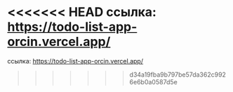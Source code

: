 <<<<<<< HEAD
ссылка: https://todo-list-app-orcin.vercel.app/
=======
ссылка: https://todo-list-app-orcin.vercel.app/
>>>>>>> d34a19fba9b797be57da362c9926e6b0a0587d5e
